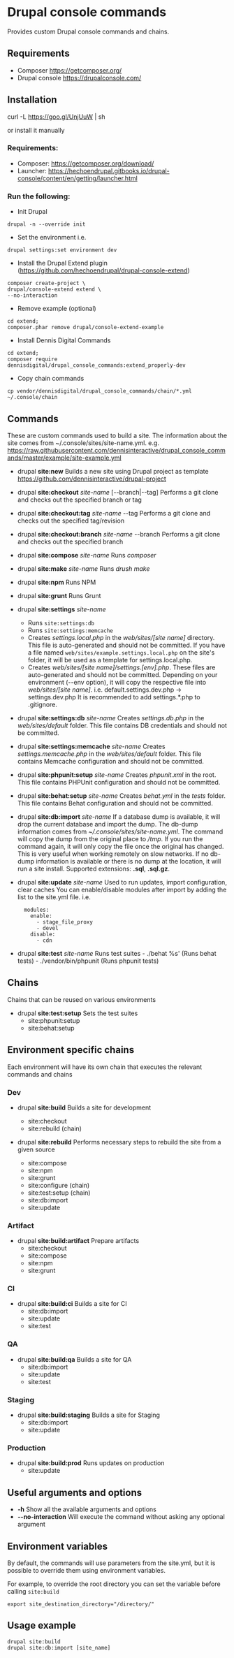 # Drupal console commands

Provides custom Drupal console commands and chains.

## Requirements
- Composer https://getcomposer.org/
- Drupal console https://drupalconsole.com/

## Installation

curl -L https://goo.gl/UnjUuW | sh

or install it manually

### Requirements:
 - Composer: https://getcomposer.org/download/
 - Launcher: https://hechoendrupal.gitbooks.io/drupal-console/content/en/getting/launcher.html

### Run the following:
- Init Drupal
```
drupal -n --override init
```

- Set the environment i.e.
```
drupal settings:set environment dev
```

- Install the Drupal Extend plugin (https://github.com/hechoendrupal/drupal-console-extend)
```cd ~/.console/
composer create-project \
drupal/console-extend extend \
--no-interaction
```

- Remove example (optional)
```
cd extend;
composer.phar remove drupal/console-extend-example
```

- Install Dennis Digital Commands
```
cd extend;
composer require dennisdigital/drupal_console_commands:extend_properly-dev
```

- Copy chain commands
```
cp vendor/dennisdigital/drupal_console_commands/chain/*.yml ~/.console/chain
```

## Commands
These are custom commands used to build a site. The information about the site comes from ~/.console/sites/site-name.yml.
e.g. https://raw.githubusercontent.com/dennisinteractive/drupal_console_commands/master/example/site-example.yml

- drupal **site:new**
	Builds a new site using Drupal project as template https://github.com/dennisinteractive/drupal-project

- drupal **site:checkout** *site-name* [--branch|--tag]
	Performs a git clone and checks out the specified branch or tag

- drupal **site:checkout:tag** *site-name* --tag
	Performs a git clone and checks out the specified tag/revision

- drupal **site:checkout:branch** *site-name* --branch
	Performs a git clone and checks out the specified branch

- drupal **site:compose** *site-name*
	Runs *composer*

- drupal **site:make** *site-name*
	Runs *drush make*

- drupal **site:npm**
  Runs NPM

- drupal **site:grunt**
  Runs Grunt

- drupal **site:settings** *site-name*
    - Runs `site:settings:db`
    - Runs `site:settings:memcache`
	- Creates *settings.local.php* in the *web/sites/[site name]* directory. This file is auto-generated and should not be committed.
	If you have a file named `web/sites/example.settings.local.php` on the site's folder, it will be used as a template for settings.local.php.
	- Creates *web/sites/[site name]/settings.[env].php*. These files are auto-generated and should not be committed.
	Depending on your environment (--env option), it will copy the respective file into *web/sites/[site name]*. i.e. default.settings.dev.php -> settings.dev.php
	It is recommended to add settings.*.php to .gitignore.

- drupal **site:settings:db** *site-name*
	Creates *settings.db.php* in the *web/sites/default* folder. This file contains DB credentials and should not be committed.

- drupal **site:settings:memcache** *site-name*
	Creates *settings.memcache.php* in the *web/sites/default* folder. This file contains Memcache configuration and should not be committed.

- drupal **site:phpunit:setup** *site-name*
	Creates *phpunit.xml* in the root. This file contains PHPUnit configuration and should not be committed.

- drupal **site:behat:setup** *site-name*
	Creates *behat.yml* in the *tests* folder. This file contains Behat configuration and should not be committed.

- drupal **site:db:import** *site-name*
	If a database dump is available, it will drop the current database and import the dump. The db-dump information comes from *~/.console/sites/site-name.yml*.
	The command will copy the dump from the original place to */tmp*. If you run the command again, it will only copy the file once the original has changed. This is very useful when working remotely on slow networks.
	If no db-dump information is available or there is no dump at the location, it will run a site install.
	Supported extensions: **.sql**, **.sql.gz**.

- drupal **site:update** *site-name*
  Used to run updates, import configuration, clear caches
  You can enable/disable modules after import by adding the list to the site.yml file. i.e.
  ```
    modules:
      enable:
        - stage_file_proxy
        - devel
      disable:
        - cdn
  ```

- drupal **site:test** *site-name*
      Runs test suites
      - ./behat %s' (Runs behat tests)
      - ./vendor/bin/phpunit (Runs phpunit tests)

## Chains
Chains that can be reused on various environments

- drupal **site:test:setup** Sets the test suites
    - site:phpunit:setup
    - site:behat:setup

## Environment specific chains
Each environment will have its own chain that executes the relevant commands and chains

### Dev
- drupal **site:build** Builds a site for development
    - site:checkout
    - site:rebuild (chain)

- drupal **site:rebuild** Performs necessary steps to rebuild the site from a given source
    - site:compose
    - site:npm
    - site:grunt
    - site:configure (chain)
    - site:test:setup (chain)
    - site:db:import
    - site:update

### Artifact
- drupal **site:build:artifact** Prepare artifacts
    - site:checkout
    - site:compose
    - site:npm
    - site:grunt

### CI
- drupal **site:build:ci** Builds a site for CI
    - site:db:import
    - site:update
    - site:test

### QA
- drupal **site:build:qa** Builds a site for QA
    - site:db:import
    - site:update
    - site:test

### Staging
- drupal **site:build:staging** Builds a site for Staging
    - site:db:import
    - site:update

### Production
- drupal **site:build:prod** Runs updates on production
  - site:update

## Useful arguments and options
- **-h** Show all the available arguments and options
- **--no-interaction** Will execute the command without asking any optional argument

## Environment variables
By default, the commands will use parameters from the site.yml, but it is possible to override them using environment variables.

For example, to override the root directory you can set the variable before calling `site:build`

`export site_destination_directory="/directory/"`

## Usage example
```
drupal site:build
drupal site:db:import [site_name]
```
